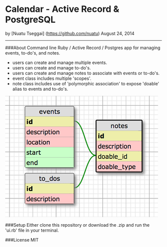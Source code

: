 Calendar - Active Record & PostgreSQL
==============

by [Nuatu Tseggai] (https://github.com/nuatu) August 24, 2014
_______________

###About
Command line Ruby / Active Record / Postgres app for managing events, to-do's, and notes.
<ul>
<li>users can create and manage multiple events.</li>

<li>users can create and manage to-do's.</li>

<li>users can create and manage notes to associate with events or to-do's.</li>

<li>event class includes multiple 'scopes'.</li>

<li>note class includes use of 'polymorphic association' to expose 'doable' alias to events and to-do's.</li>

</ul>

![Alt text](https://github.com/Nuatu/calendar_ar/blob/master/db_schema.png)

###Setup
Either clone this repository or download the .zip and run the 'ui.rb' file in your terminal.

###License
MIT
